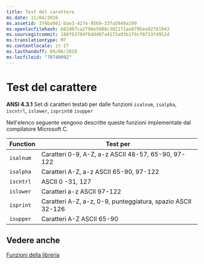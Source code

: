 ```yaml
---
title: Test del carattere
ms.date: 11/04/2016
ms.assetid: 376ba061-bae3-427e-9569-33fa5949a199
ms.openlocfilehash: b02d07ca2796e5088c3021f1ae8795ea92761943
ms.sourcegitcommit: 180f63704f6ddd07a4172a93b179cf0733fd952d
ms.translationtype: MT
ms.contentlocale: it-IT
ms.lasthandoff: 09/06/2019
ms.locfileid: "70740092"
---
```

# <a name="character-testing"></a>Test del carattere

**ANSI 4.3.1** Set di caratteri testati per dalle funzioni `isalnum`, `isalpha`, `iscntrl`, `islower`, `isprint`e `isupper`

Nell'elenco seguente vengono descritte queste funzioni implementate dal compilatore Microsoft C.

|Function|Test per|
|--------------|---------------|
|`isalnum`|Caratteri 0-9, A-Z, a-z ASCII 48-57, 65-90, 97-122|
|`isalpha`|Caratteri A-Z, a-z ASCII 65-90, 97-122|
|`iscntrl`|ASCII 0 -31, 127|
|`islower`|Caratteri a-z ASCII 97-122|
|`isprint`|Caratteri A-Z, a-z, 0-9, punteggiatura, spazio ASCII 32-126|
|`isupper`|Caratteri A-Z ASCII 65-90|

## <a name="see-also"></a>Vedere anche

[Funzioni della libreria](../c-language/library-functions.md)
